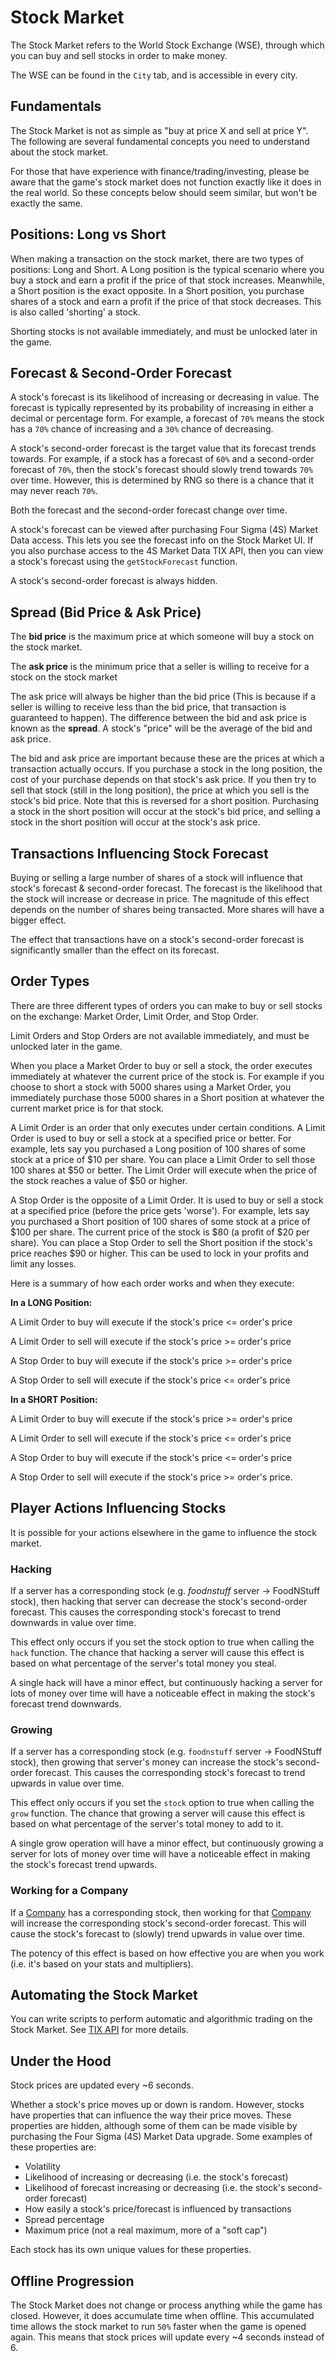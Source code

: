# Stock Market

The Stock Market refers to the World Stock Exchange (WSE), through which you can buy and sell stocks in order to make money.

The WSE can be found in the `City` tab, and is accessible in every city.

## Fundamentals

The Stock Market is not as simple as "buy at price X and sell at price Y".
The following are several fundamental concepts you need to understand about the stock market.

For those that have experience with finance/trading/investing, please be aware that the game's stock market does not function exactly like it does in the real world.
So these concepts below should seem similar, but won't be exactly the same.

## Positions: Long vs Short

When making a transaction on the stock market, there are two types of positions: Long and Short.
A Long position is the typical scenario where you buy a stock and earn a profit if the price of that stock increases.
Meanwhile, a Short position is the exact opposite.
In a Short position, you purchase shares of a stock and earn a profit if the price of that stock decreases.
This is also called 'shorting' a stock.

Shorting stocks is not available immediately, and must be unlocked later in the game.

## Forecast & Second-Order Forecast

A stock's forecast is its likelihood of increasing or decreasing in value.
The forecast is typically represented by its probability of increasing in either a decimal or percentage form.
For example, a forecast of `70%` means the stock has a `70%` chance of increasing and a `30%` chance of decreasing.

A stock's second-order forecast is the target value that its forecast trends towards.
For example, if a stock has a forecast of `60%` and a second-order forecast of `70%`, then the stock's forecast should slowly trend towards `70%` over time.
However, this is determined by RNG so there is a chance that it may never reach `70%`.

Both the forecast and the second-order forecast change over time.

A stock's forecast can be viewed after purchasing Four Sigma (4S) Market Data access.
This lets you see the forecast info on the Stock Market UI.
If you also purchase access to the 4S Market Data TIX API, then you can view a stock's forecast using the `getStockForecast` function.

A stock's second-order forecast is always hidden.

## Spread (Bid Price & Ask Price)

The **bid price** is the maximum price at which someone will buy a stock on the stock market.

The **ask price** is the minimum price that a seller is willing to receive for a stock on the stock market

The ask price will always be higher than the bid price (This is because if a seller is willing to receive less than the bid price, that transaction is guaranteed to happen).
The difference between the bid and ask price is known as the **spread**.
A stock's "price" will be the average of the bid and ask price.

The bid and ask price are important because these are the prices at which a transaction actually occurs.
If you purchase a stock in the long position, the cost of your purchase depends on that stock's ask price.
If you then try to sell that stock (still in the long position), the price at which you sell is the stock's bid price.
Note that this is reversed for a short position.
Purchasing a stock in the short position will occur at the stock's bid price, and selling a stock in the short position will occur at the stock's ask price.

## Transactions Influencing Stock Forecast

Buying or selling a large number of shares of a stock will influence that stock's forecast & second-order forecast.
The forecast is the likelihood that the stock will increase or decrease in price.
The magnitude of this effect depends on the number of shares being transacted.
More shares will have a bigger effect.

The effect that transactions have on a stock's second-order forecast is significantly smaller than the effect on its forecast.

## Order Types

There are three different types of orders you can make to buy or sell stocks on the exchange:
Market Order, Limit Order, and Stop Order.

Limit Orders and Stop Orders are not available immediately, and must be unlocked later in the game.

When you place a Market Order to buy or sell a stock, the order executes immediately at whatever the current price of the stock is.
For example if you choose to short a stock with 5000 shares using a Market Order, you immediately purchase those 5000 shares in a Short position at whatever the current market price is for that stock.

A Limit Order is an order that only executes under certain conditions.
A Limit Order is used to buy or sell a stock at a specified price or better.
For example, lets say you purchased a Long position of 100 shares of some stock at a price of \$10 per share.
You can place a Limit Order to sell those 100 shares at \$50 or better.
The Limit Order will execute when the price of the stock reaches a value of \$50 or higher.

A Stop Order is the opposite of a Limit Order.
It is used to buy or sell a stock at a specified price (before the price gets 'worse').
For example, lets say you purchased a Short position of 100 shares of some stock at a price of \$100 per share.
The current price of the stock is \$80 (a profit of \$20 per share).
You can place a Stop Order to sell the Short position if the stock's price reaches \$90 or higher.
This can be used to lock in your profits and limit any losses.

Here is a summary of how each order works and when they execute:

**In a LONG Position:**

A Limit Order to buy will execute if the stock's price <= order's price

A Limit Order to sell will execute if the stock's price >= order's price

A Stop Order to buy will execute if the stock's price >= order's price

A Stop Order to sell will execute if the stock's price <= order's price

**In a SHORT Position:**

A Limit Order to buy will execute if the stock's price >= order's price

A Limit Order to sell will execute if the stock's price <= order's price

A Stop Order to buy will execute if the stock's price <= order's price

A Stop Order to sell will execute if the stock's price >= order's price.

## Player Actions Influencing Stocks

It is possible for your actions elsewhere in the game to influence the stock market.

### Hacking

If a server has a corresponding stock (e.g. _foodnstuff_ server -> FoodNStuff stock), then hacking that server can decrease the stock's second-order forecast.
This causes the corresponding stock's forecast to trend downwards in value over time.

This effect only occurs if you set the stock option to true when calling the `hack` function.
The chance that hacking a server will cause this effect is based on what percentage of the server's total money you steal.

A single hack will have a minor effect, but continuously hacking a server for lots of money over time will have a noticeable effect in making the stock's forecast trend downwards.

### Growing

If a server has a corresponding stock (e.g. `foodnstuff` server -> FoodNStuff stock), then growing that server's money can increase the stock's second-order forecast.
This causes the corresponding stock's forecast to trend upwards in value over time.

This effect only occurs if you set the `stock` option to true when calling the `grow` function.
The chance that growing a server will cause this effect is based on what percentage of the server's total money to add to it.

A single grow operation will have a minor effect, but continuously growing a server for lots of money over time will have a noticeable effect in making the stock's forecast trend upwards.

### Working for a Company

If a [Company](companies.md) has a corresponding stock, then working for that [Company](companies.md) will increase the corresponding stock's second-order forecast.
This will cause the stock's forecast to (slowly) trend upwards in value over time.

The potency of this effect is based on how effective you are when you work (i.e. it's based on your stats and multipliers).

## Automating the Stock Market

You can write scripts to perform automatic and algorithmic trading on the Stock Market.
See [TIX API](https://github.com/bitburner-official/bitburner-src/blob/stable/markdown/bitburner.tix.md) for more details.

## Under the Hood

Stock prices are updated every ~6 seconds.

Whether a stock's price moves up or down is random.
However, stocks have properties that can influence the way their price moves.
These properties are hidden, although some of them can be made visible by purchasing the Four Sigma (4S) Market Data upgrade.
Some examples of these properties are:

- Volatility
- Likelihood of increasing or decreasing (i.e. the stock's forecast)
- Likelihood of forecast increasing or decreasing (i.e. the stock's second-order forecast)
- How easily a stock's price/forecast is influenced by transactions
- Spread percentage
- Maximum price (not a real maximum, more of a "soft cap")

Each stock has its own unique values for these properties.

## Offline Progression

The Stock Market does not change or process anything while the game has closed.
However, it does accumulate time when offline.
This accumulated time allows the stock market to run `50%` faster when the game is opened again.
This means that stock prices will update every ~4 seconds instead of 6.
